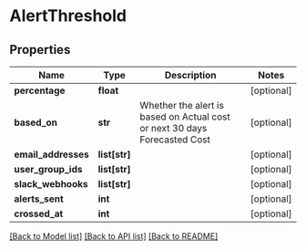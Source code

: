 # AlertThreshold

## Properties
Name | Type | Description | Notes
------------ | ------------- | ------------- | -------------
**percentage** | **float** |  | [optional] 
**based_on** | **str** | Whether the alert is based on Actual cost or next 30 days Forecasted Cost | [optional] 
**email_addresses** | **list[str]** |  | [optional] 
**user_group_ids** | **list[str]** |  | [optional] 
**slack_webhooks** | **list[str]** |  | [optional] 
**alerts_sent** | **int** |  | [optional] 
**crossed_at** | **int** |  | [optional] 

[[Back to Model list]](../README.md#documentation-for-models) [[Back to API list]](../README.md#documentation-for-api-endpoints) [[Back to README]](../README.md)

